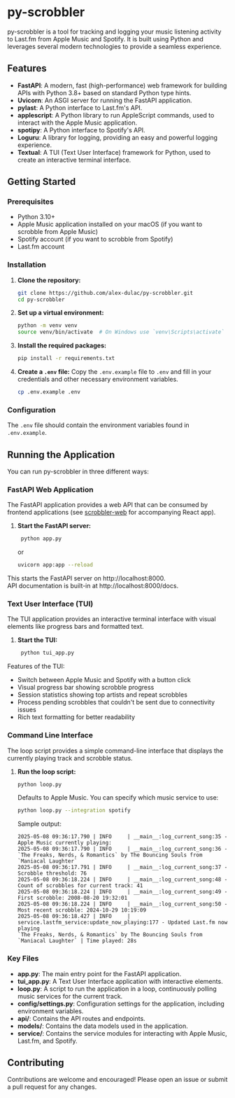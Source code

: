 # py-scrobbler

py-scrobbler is a tool for tracking and logging your music listening activity to Last.fm from Apple Music and Spotify. It is built using Python and leverages several modern technologies to provide a seamless experience.


## Features

- **FastAPI**: A modern, fast (high-performance) web framework for building APIs with Python 3.8+ based on standard Python type hints.
- **Uvicorn**: An ASGI server for running the FastAPI application.
- **pylast**: A Python interface to Last.fm's API.
- **applescript**: A Python library to run AppleScript commands, used to interact with the Apple Music application.
- **spotipy**: A Python interface to Spotify's API.
- **Loguru**: A library for logging, providing an easy and powerful logging experience.
- **Textual**: A TUI (Text User Interface) framework for Python, used to create an interactive terminal interface.

## Getting Started

### Prerequisites

- Python 3.10+
- Apple Music application installed on your macOS (if you want to scrobble from Apple Music)
- Spotify account (if you want to scrobble from Spotify)
- Last.fm account

### Installation

1. **Clone the repository:**
    ```sh
    git clone https://github.com/alex-dulac/py-scrobbler.git
    cd py-scrobbler
    ```

2. **Set up a virtual environment:**
    ```sh
    python -m venv venv
    source venv/bin/activate  # On Windows use `venv\Scripts\activate`
    ```

3. **Install the required packages:**
    ```sh
    pip install -r requirements.txt
    ```

4. **Create a `.env` file:**
   Copy the `.env.example` file to `.env` and fill in your credentials and other necessary environment variables.
    ```sh
    cp .env.example .env
    ```

### Configuration

The `.env` file should contain the environment variables found in `.env.example`.

## Running the Application

You can run py-scrobbler in three different ways:

### FastAPI Web Application

The FastAPI application provides a web API that can be consumed by frontend applications (see [scrobbler-web](https://github.com/alex-dulac/scrobbler-web) for accompanying React app).

1. **Start the FastAPI server:**
   ```sh
    python app.py
    ```
   or
    ```sh
    uvicorn app:app --reload
    ```
This starts the FastAPI server on http://localhost:8000. 
<br>
API documentation is built-in at http://localhost:8000/docs.

### Text User Interface (TUI)

The TUI application provides an interactive terminal interface with visual elements like progress bars and formatted text.

1. **Start the TUI:**
   ```sh
    python tui_app.py
    ```
   
Features of the TUI:
- Switch between Apple Music and Spotify with a button click
- Visual progress bar showing scrobble progress
- Session statistics showing top artists and repeat scrobbles
- Process pending scrobbles that couldn't be sent due to connectivity issues
- Rich text formatting for better readability

### Command Line Interface

The loop script provides a simple command-line interface that displays the currently playing track and scrobble status.

1. **Run the loop script:**
    ```sh
    python loop.py
    ```
   Defaults to Apple Music. You can specify which music service to use:
    ```sh
    python loop.py --integration spotify
    ```

   Sample output:
   ```
   2025-05-08 09:36:17.790 | INFO     | __main__:log_current_song:35 - Apple Music currently playing:
   2025-05-08 09:36:17.790 | INFO     | __main__:log_current_song:36 -   `The Freaks, Nerds, & Romantics` by The Bouncing Souls from `Maniacal Laughter`
   2025-05-08 09:36:17.791 | INFO     | __main__:log_current_song:37 - Scrobble threshold: 76
   2025-05-08 09:36:18.224 | INFO     | __main__:log_current_song:48 - Count of scrobbles for current track: 41
   2025-05-08 09:36:18.224 | INFO     | __main__:log_current_song:49 - First scrobble: 2008-08-20 19:32:01
   2025-05-08 09:36:18.224 | INFO     | __main__:log_current_song:50 - Most recent scrobble: 2024-10-29 10:19:09
   2025-05-08 09:36:18.427 | INFO     | service.lastfm_service:update_now_playing:177 - Updated Last.fm now playing
   `The Freaks, Nerds, & Romantics` by The Bouncing Souls from `Maniacal Laughter` | Time played: 28s
   ```

### Key Files

- **app.py**: The main entry point for the FastAPI application.
- **tui_app.py**: A Text User Interface application with interactive elements.
- **loop.py**: A script to run the application in a loop, continuously polling music services for the current track.
- **config/settings.py**: Configuration settings for the application, including environment variables.
- **api/**: Contains the API routes and endpoints.
- **models/**: Contains the data models used in the application.
- **service/**: Contains the service modules for interacting with Apple Music, Last.fm, and Spotify.

## Contributing

Contributions are welcome and encouraged! Please open an issue or submit a pull request for any changes.

